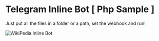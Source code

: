 # Telegram Inline Bot [ Php Sample ]

Just put all the files in a folder or a path, set the webhook and run!

![WikiPedia Inline Bot](http://telegramgeeks.com/wp-content/uploads/wiki-telegram.jpg)

